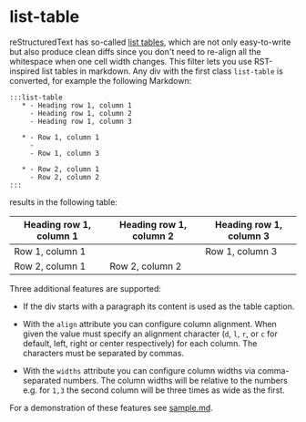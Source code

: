 # list-table

reStructuredText has so-called [list tables], which are not
only easy-to-write but also produce clean diffs since you
don't need to re-align all the whitespace when one cell width
changes. This filter lets you use RST-inspired list tables in
markdown. Any div with the first class `list-table` is
converted, for example the following Markdown:

```
:::list-table
   * - Heading row 1, column 1
     - Heading row 1, column 2
     - Heading row 1, column 3

   * - Row 1, column 1
     -
     - Row 1, column 3

   * - Row 2, column 1
     - Row 2, column 2
:::
```

results in the following table:

| Heading row 1, column 1 | Heading row 1, column 2 | Heading row 1, column 3 |
|-------------------------|-------------------------|-------------------------|
| Row 1, column 1         |                         | Row 1, column 3         |
| Row 2, column 1         | Row 2, column 2         |                         |

Three additional features are supported:

* If the div starts with a paragraph its content is used as the table caption.

* With the `align` attribute you can configure column alignment. When given
  the value must specify an alignment character (`d`, `l`, `r`, or `c` for
  default, left, right or center respectively) for each column. The characters
  must be separated by commas.

* With the `widths` attribute you can configure column widths via
  comma-separated numbers. The column widths will be relative to the numbers
  e.g. for `1,3` the second column will be three times as wide as the first.

For a demonstration of these features see [sample.md](sample.md).

[list tables]: https://docutils.sourceforge.io/docs/ref/rst/directives.html#list-table
